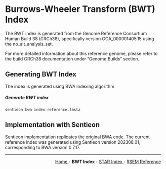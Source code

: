 
# Burrows-Wheeler Transform (BWT) Index

The BWT index is generated from the Genome Reference Consortium Human Build 38 (GRCh38), specifically version GCA_000001405.15 using the no_alt_analysis_set. 

For more detailed information about this reference genome, please refer to the build GRCh38 documentation under “Genome Builds” section.

## Generating BWT Index

The index is generated using BWA indexing algorithm.

##### Generate BWT index

```text
sentieon bwa index reference.fasta
```

## Implementation with Sentieon

Sentieon implementation replicates the original [BWA](https://github.com/lh3/bwa) code. The current reference index was generated using Sentieon version 202308.01, corresponding to BWA version 0.7.17.

---

<!-- This section relies on the html links generated by GitHub Pages 
and will not render correctly in Markdown -->
<div style="text-align: right">
    <a href="/pipelines-docs/"> Home </a> -
    <a> <b> BWT Index </b> </a> -
    <a href="1_STAR_Index.html"> STAR Index </a> -
    <a href="2_RSEM_Reference.html"> RSEM Reference </a>
</div>

